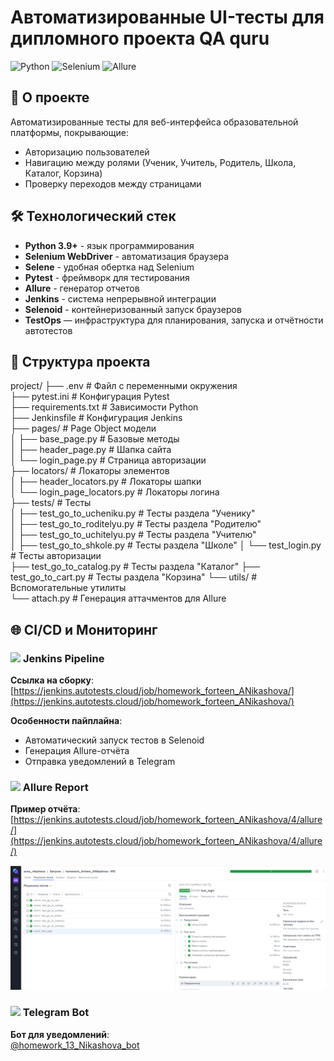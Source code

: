 # Автоматизированные UI-тесты для дипломного проекта  QA quru

![Python](https://img.shields.io/badge/python-3.9+-blue.svg)
![Selenium](https://img.shields.io/badge/selenium-4.25.0-green.svg)
![Allure](https://img.shields.io/badge/allure-2.13.5-orange.svg)

## 📌 О проекте

Автоматизированные тесты для веб-интерфейса образовательной платформы, покрывающие:
- Авторизацию пользователей
- Навигацию между ролями (Ученик, Учитель, Родитель, Школа, Каталог, Корзина)
- Проверку переходов между страницами

## 🛠 Технологический стек

- **Python 3.9+** - язык программирования
- **Selenium WebDriver** - автоматизация браузера
- **Selene** - удобная обертка над Selenium
- **Pytest** - фреймворк для тестирования
- **Allure** - генератор отчетов
- **Jenkins** - система непрерывной интеграции
- **Selenoid** - контейнеризованный запуск браузеров
- **TestOps** — инфраструктура для планирования, запуска и отчётности автотестов

## 📂 Структура проекта
project/
├── .env # Файл с переменными окружения  
├── pytest.ini # Конфигурация Pytest  
├── requirements.txt # Зависимости Python  
├── Jenkinsfile # Конфигурация Jenkins  
├── pages/ # Page Object модели  
│ ├── base_page.py # Базовые методы   
│ ├── header_page.py # Шапка сайта  
│ └── login_page.py # Страница авторизации  
├── locators/ # Локаторы элементов  
│ ├── header_locators.py # Локаторы шапки  
│ └── login_page_locators.py # Локаторы логина  
├── tests/ # Тесты  
│ ├── test_go_to_ucheniku.py # Тесты раздела "Ученику"  
│ ├── test_go_to_roditelyu.py # Тесты раздела "Родителю"  
│ ├── test_go_to_uchitelyu.py # Тесты раздела "Учителю"  
│ ├── test_go_to_shkole.py # Тесты раздела "Школе"
│ └── test_login.py # Тесты авторизации  
   ├── test_go_to_catalog.py # Тесты раздела "Каталог"
   ├── test_go_to_cart.py # Тесты раздела "Корзина"
└── utils/ # Вспомогательные утилиты  
└── attach.py # Генерация аттачментов для Allure  
## 🌐 CI/CD и Мониторинг

### <img src="https://jenkins.io/images/logos/jenkins/jenkins.svg" width="20"> **Jenkins Pipeline**

**Ссылка на сборку**:  
[https://jenkins.autotests.cloud/job/homework_forteen_ANikashova/](https://jenkins.autotests.cloud/job/homework_forteen_ANikashova/)

**Особенности пайплайна**:
- Автоматический запуск тестов в Selenoid
- Генерация Allure-отчёта
- Отправка уведомлений в Telegram

### <img src="https://avatars.githubusercontent.com/u/5879127?s=200&v=4" width="20"> Allure Report
**Пример отчёта**:  
[https://jenkins.autotests.cloud/job/homework_forteen_ANikashova/4/allure/](https://jenkins.autotests.cloud/job/homework_forteen_ANikashova/4/allure/)

![img_2.png](img_2.png)

### <img src="https://telegram.org/img/t_logo.png" width="20"> Telegram Bot
**Бот для уведомлений**:  
[@homework_13_Nikashova_bot](https://t.me/homework_13_Nikashova_bot)

